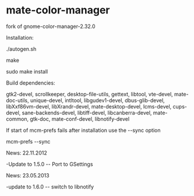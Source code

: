 mate-color-manager
==================

fork of gnome-color-manager-2.32.0

Installation:

./autogen.sh

make

sudo make install


Build dependencies:

gtk2-devel, scrollkeeper, desktop-file-utils, gettext, libtool, vte-devel, mate-doc-utils,
unique-devel, intltool, libgudev1-devel, dbus-glib-devel, libXxf86vm-devel, libXrandr-devel,
mate-desktop-devel, lcms-devel, cups-devel, sane-backends-devel, libtiff-devel, libcanberra-devel,
mate-common, gtk-doc, mate-conf-devel, libnotify-devel

If start of mcm-prefs fails after installation use the --sync option

mcm-prefs --sync


News: 22.11.2012

-Update to 1.5.0
  -- Port to GSettings

News: 23.05.2013

-update to 1.6.0
-- switch to libnotify

